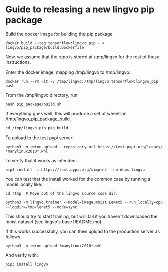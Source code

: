 # Guide to releasing a new lingvo pip package

Build the docker image for building the pip package

    docker build --tag tensorflow:lingvo_pip - < lingvo/pip_package/build.Dockerfile

Now, we assume that the repo is stored at /tmp/lingvo for the rest of these
instructions.

Enter the docker image, mapping /tmp/lingvo to /tmp/lingvo:

    docker run --rm -it -v /tmp/lingvo:/tmp/lingvo tensorflow:lingvo_pip bash


From the /tmp/lingvo directory, run

    bash pip_package/build.sh


If everything goes well, this will produce a set of wheels in /tmp/lingvo_pip_package_build.

    cd /tmp/lingvo_pip_pkg_build

To upload to the test pypi server:

    python3 -m twine upload --repository-url https://test.pypi.org/legacy/ *manylinux2010*.whl

To verify that it works as intended:

    pip3 install -i https://test.pypi.org/simple/ --no-deps lingvo

You can test that the install worked for the common case by running a model locally like:

    cd /tmp  # Move out of the lingvo source code dir.

    python3 -m lingvo.trainer --model=image.mnist.LeNet5 --run_locally=cpu --logdir=/tmp/lenet5 --mode=sync

This should try to start training, but will fail if you haven't downloaded the mnist dataset (see lingvo's base README.md).

If this works successfully, you can then upload to the production server as follows.

    python3 -m twine upload *manylinux2010*.whl

And verify with:

    pip3 install lingvo
